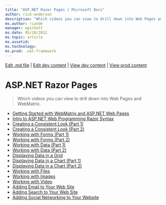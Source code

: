 ```yaml
---
title: "ASP.NET Razor Pages | Microsoft Docs"
author: rick-anderson
description: "Which videos you can view to drill down into Web Pages and WebMatrix."
ms.author: riande
manager: wpickett
ms.date: 05/18/2012
ms.topic: article
ms.assetid: 
ms.technology: 
ms.prod: .net-framework
---
```

[Edit .md file](C:\Projects\msc\dev\Msc.Www\Web.ASP\App_Data\github\web-pages\videos\index.md) | [Edit dev content](http://www.aspdev.net/umbraco#/content/content/edit/38417) | [View dev content](http://docs.aspdev.net/tutorials/web-pages/videos/aspnet-razor-pages/index.html) | [View prod content](http://www.asp.net/web-pages/videos/aspnet-razor-pages)

ASP.NET Razor Pages
====================
> Which videos you can view to drill down into Web Pages and WebMatrix.


- [Getting Started with WebMatrix and ASP.NET Web Pages](getting-started-with-webmatrix-and-aspnet-web-pages.md)
- [Intro to ASP.NET Web Programming Razor Syntax](introduction-to-aspnet-web-programming-using-the-razor-syntax.md)
- [Creating a Consistent Look (Part 1)](creating-a-consistent-look-part-1.md)
- [Creating a Consistent Look (Part 2)](creating-a-consistent-look-part-2.md)
- [Working with Forms (Part 1)](working-with-forms-part-1.md)
- [Working with Forms (Part 2)](working-with-forms-part-2.md)
- [Working with Data (Part 1)](working-with-data-part-1.md)
- [Working with Data (Part 2)](working-with-data-part-2.md)
- [Displaying Data in a Grid](displaying-data-in-a-grid.md)
- [Displaying Data in a Chart (Part 1)](displaying-data-in-a-chart-part-1.md)
- [Displaying Data in a Chart (Part 2)](displaying-data-in-a-chart-part-2.md)
- [Working with Files](working-with-files.md)
- [Working with Images](working-with-images.md)
- [Working with Video](working-with-video.md)
- [Adding Email to Your Web Site](adding-email-to-your-web-site.md)
- [Adding Search to Your Web Site](adding-search-to-your-web-site.md)
- [Adding Social Networking to Your Website](adding-social-networking-to-your-website.md)